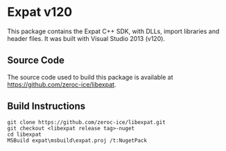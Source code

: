 # Expat v120

This package contains the Expat C++ SDK, with DLLs, import libraries and header files.
It was built with Visual Studio 2013 (v120).

## Source Code

The source code used to build this package is available at https://github.com/zeroc-ice/libexpat.

## Build Instructions

```
git clone https://github.com/zeroc-ice/libexpat.git
git checkout <libexpat release tag>-nuget
cd libexpat
MSBuild expat\msbuild\expat.proj /t:NugetPack
```
